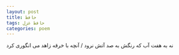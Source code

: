 ```yaml
---
layout: post
title: حافظ
tags: حافظ غزل
categories: poem
---
```


نه به هفت آب که رنگش به صد آتش نرود / آنچه با خرقه زاهد می انگوری کرد